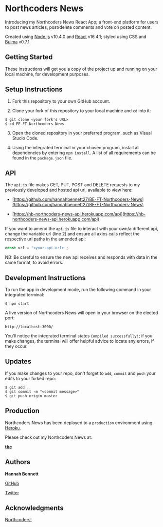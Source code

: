 # **Northcoders News**

Introducing my Northcoders News React App; a front-end platform for users to post news articles, post/delete comments and vote on posted content.

Created using [Node.js](https://nodejs.org/en/) v10.4.0 and [React](https://reactjs.org/) v16.4.1; styled using CSS and [Bulma](https://bulma.io/) v0.7.1.

## **Getting Started**

These instructions will get you a copy of the project up and running on your local machine, for development purposes.

## **Setup Instructions**

1.  Fork this repository to your own GitHub account.

2.  Clone your fork of this repository to your local machine and `cd` into it:

```
$ git clone <your fork's URL>
$ cd FE-FT-Northcoders-News
```

3.  Open the cloned repository in your preferred program, such as Visual Studio Code.

4.  Using the integrated terminal in your chosen program, install all dependencies by entering `npm install`. A list of all requirements can be found in the `package.json` file.

## **API**

The `api.js` file makes GET, PUT, POST and DELETE requests to my previously developed and hosted api url, available to view here:

- [https://github.com/hannahbennett27/BE-FT-Northcoders-News](https://github.com/hannahbennett27/BE-FT-Northcoders-News)

- [https://hb-northcoders-news-api.herokuapp.com/api](https://hb-northcoders-news-api.herokuapp.com/api)

If you want to amend the `api.js` file to interact with your own/a different api, change the variable url (line 2) and ensure all axios calls reflect the respective url paths in the amended api:

```js
const url = '<your-api-url>';
```

NB: Be careful to ensure the new api receives and responds with data in the same format, to avoid errors.

## **Development Instructions**

To run the app in development mode, run the following command in your integrated terminal:

```
$ npm start
```

A live version of Northcoders News will open in your browser on the elected port:

```
http://localhost:3000/
```

You'll notice the integrated terminal states `Compiled successfully!`; if you make changes, the terminal will offer helpful advice to locate any errors, if they occur.

## **Updates**

If you make changes to your repo, don't forget to `add`, `commit` and `push` your edits to your forked repo:

```
$ git add .
$ git commit -m "<commit message>"
$ git push origin master
```

## **Production**

Northcoders News has been deployed to a `production` environment using [Heroku](https://www.heroku.com/).

Please check out my Northcoders News at:

[**tbc**](tbc)

## **Authors**

**Hannah Bennett**

[GitHub](https://github.com/hannahbennett27)

[Twitter](https://twitter.com/hanjben27)

## **Acknowledgments**

[Northcoders!](https://northcoders.com)
